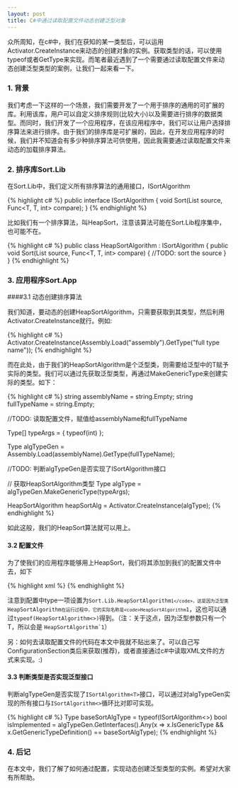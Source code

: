 ```yaml
---
layout: post
title: C#中通过读取配置文件动态创建泛型对象
---
```


众所周知，在c#中，我们在获知的某一类型后，可以运用Activator.CreateInstance来动态的创建对象的实例。获取类型的话，可以使用typeof或者GetType来实现。而笔者最近遇到了一个需要通过读取配置文件来动态创建泛型类型的案例，让我们一起来看一下。


### 1. 背景

我们考虑一下这样的一个场景，我们需要开发了一个用于排序的通用的可扩展的库。利用该库，用户可以自定义排序规则(比较大小)以及需要进行排序的数据类型。而同时，我们开发了一个应用程序，在该应用程序中，我们可以让用户选择排序算法来进行排序。由于我们的排序库是可扩展的，因此，在开发应用程序的时候，我们并不知道会有多少种排序算法可供使用，因此我需要通过读取配置文件来动态的加载排序算法。


### 2. 排序库Sort.Lib

在Sort.Lib中，我们定义所有排序算法的通用接口，ISortAlgorithm

{% highlight c# %}
public interface ISortAlgorithm<T>
{
	void Sort(List<T> source, Func<T, T, int> compare);
}
{% endhighlight %}

比如我们有一个排序算法，叫HeapSort，注意该算法可能在Sort.Lib程序集中，也可能不在。


{% highlight c# %}
public class HeapSortAlgorithm<T> : ISortAlgorithm<T>
{
	public void Sort(List<T> source, Func<T, T, int> compare)
	{
		//TODO: sort the source
	}
}
{% endhighlight %}


### 3. 应用程序Sort.App

####3.1 动态创建排序算法

我们知道，要动态的创建HeapSortAlgorithm，只需要获取到其类型，然后利用Activator.CreateInstance就行。例如:


{% highlight c# %}
Activator.CreateInstance(Assembly.Load("assembly").GetType("full type name"));
{% endhighlight %}

而在此处，由于我们的HeapSortAlgorithm是个泛型类，则需要给泛型中的T赋予实际的类型。我们可以通过先获取泛型类型，再通过MakeGenericType来创建实际的类型。如下：


{% highlight c# %}
string assemblyName = string.Empty;
string fullTypeName = string.Empty;

//TODO: 读取配置文件，赋值给assemblyName和fullTypeName

Type[] typeArgs = { typeof(int) };

Type algTypeGen = Assembly.Load(assemblyName).GetType(fullTypeName);

//TODO: 判断algTypeGen是否实现了ISortAlgorithm<T>接口

// 获取HeapSortAlgorithm<int>类型
Type algType = algTypeGen.MakeGenericType(typeArgs);

HeapSortAlgorithm<int> heapSortAlg = Activator.CreateInstance(algType);
{% endhighlight %}


如此这般，我们的HeapSort算法就可以用上。

#### 3.2 配置文件

为了使我们的应用程序能够用上HeapSort，我们将其添加到我们的配置文件中去，如下

{% highlight xml %}
<SortAlgorithms>
	<Algorithm name="HeapSort" assembly="Sort.Lib" type="Sort.Lib.HeapSortAlgorithm`1" />
</SortAlgorithms>
{% endhighlight %}

注意到配置中type一项设置为<code>Sort.Lib.HeapSortAlgorithm`1</code>，这是因为泛型类`HeapSortAlgorithm<T>`在运行过程中，它的实际名称是<code>HeapSortAlgorithm`1</code>，这也可以通过`typeof(HeapSortAlgorithm<>)`得到。（注：关于这点，因为泛型参数只有一个T，所以会是 <code>HeapSortAlgorithm`1</code>）

另：如何去读取配置文件的代码在本文中我就不贴出来了。可以自己写ConfigurationSection类后来获取(推荐)，或者直接通过c#中读取XML文件的方式来实现。:)

#### 3.3 判断类型是否实现泛型接口

判断algTypeGen是否实现了`ISortAlgorithm<T>`接口，可以通过对algTypeGen实现的所有接口与`ISortAlgorithm<>`循环比对即可实现。


{% highlight c# %}
Type baseSortAlgType = typeof(ISortAlgorithm<>) 
bool isImplemented = algTypeGen.GetInterfaces().Any(x =>
	x.IsGenericType &&
	x.GetGenericTypeDefinition() == baseSortAlgType);
{% endhighlight %}


### 4. 后记

在本文中，我们了解了如何通过配置，实现动态创建泛型类型的实例。希望对大家有所帮助。
